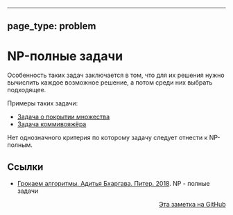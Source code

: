 

---
page_type: problem
---

# NP-полные задачи

Особенность таких задач заключается в том, что для их решения нужно вычислить каждое возможное решение, а потом среди них выбрать подходящее.

Примеры таких задачи:

* [Задача о покрытии множества](20221113193943.md)
* [Задача коммивояжёра](20221106191917.md)

Нет однозначного критерия по которому задачу следует отнести к NP-полным.

## Ссылки

- [Грокаем алгоритмы. Адитья Бхаргава. Питер. 2018](BhargavaGrokaemAlgoritmy2018.md). NР - полные задачи


<p v-pre style="text-align: right">
  <a href="https://github.com/Kverde/algorithms/blob/main/source/20221113203324.md">
  Эта заметка на GitHub
  </a>
</p>
